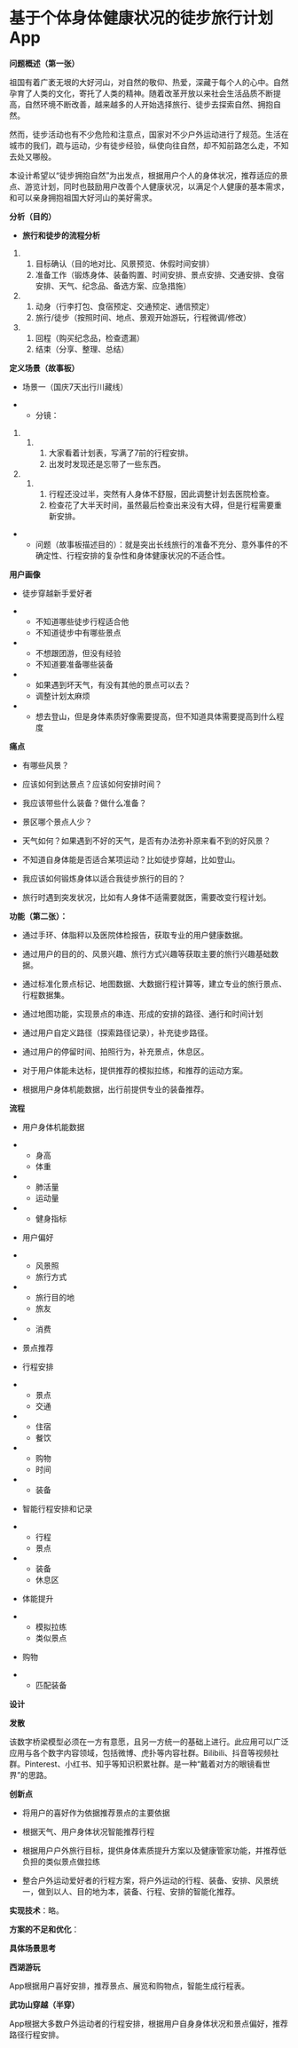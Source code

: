 # 基于个体身体健康状况的徒步旅行计划App

**问题概述（第一张）**

祖国有着广袤无垠的大好河山，对自然的敬仰、热爱，深藏于每个人的心中。自然孕育了人类的文化，寄托了人类的精神。随着改革开放以来社会生活品质不断提高，自然环境不断改善，越来越多的人开始选择旅行、徒步去探索自然、拥抱自然。

然而，徒步活动也有不少危险和注意点，国家对不少户外运动进行了规范。生活在城市的我们，疏与运动，少有徒步经验，纵使向往自然，却不知前路怎么走，不知去处又哪般。

本设计希望以“徒步拥抱自然”为出发点，根据用户个人的身体状况，推荐适应的景点、游览计划，同时也鼓励用户改善个人健康状况，以满足个人健康的基本需求，和可以亲身拥抱祖国大好河山的美好需求。

**分析（目的）**

- **旅行和徒步的流程分析**

1. 1. 目标确认（目的地对比、风景预览、休假时间安排）
   2. 准备工作（锻炼身体、装备购置、时间安排、景点安排、交通安排、食宿安排、天气、纪念品、备选方案、应急措施）

1. 1. 动身（行李打包、食宿预定、交通预定、通信预定）
   2. 旅行/徒步（按照时间、地点、景观开始游玩，行程微调/修改）

1. 1. 回程（购买纪念品，检查遗漏）
   2. 结束（分享、整理、总结）

**定义场景（故事板）**

- 场景一（国庆7天出行川藏线）

- - 分镜：

1. 1. 1. 大家看着计划表，写满了7前的行程安排。
      2. 出发时发现还是忘带了一些东西。

1. 1. 1. 行程还没过半，突然有人身体不舒服，因此调整计划去医院检查。
      2. 检查花了大半天时间，虽然最后检查出来没有大碍，但是行程需要重新安排。

- - 问题（故事板描述目的）：就是突出长线旅行的准备不充分、意外事件的不确定性、行程安排的复杂性和身体健康状况的不适合性。

**用户画像**

- 徒步穿越新手爱好者

- - 不知道哪些徒步行程适合他
  - 不知道徒步中有哪些景点

- - 不想跟团游，但没有经验
  - 不知道要准备哪些装备

- - 如果遇到坏天气，有没有其他的景点可以去？
  - 调整计划太麻烦

- - 想去登山，但是身体素质好像需要提高，但不知道具体需要提高到什么程度

**痛点**

- 有哪些风景？
- 应该如何到达景点？应该如何安排时间？

- 我应该带些什么装备？做什么准备？
- 景区哪个景点人少？

- 天气如何？如果遇到不好的天气，是否有办法弥补原来看不到的好风景？
- 不知道自身体能是否适合某项运动？比如徒步穿越，比如登山。

- 我应该如何锻炼身体以适合我徒步旅行的目的？
- 旅行时遇到突发状况，比如有人身体不适需要就医，需要改变行程计划。

**功能（第二张）：**

- 通过手环、体脂秤以及医院体检报告，获取专业的用户健康数据。
- 通过用户的目的的、风景兴趣、旅行方式兴趣等获取主要的旅行兴趣基础数据。

- 通过标准化景点标记、地图数据、大数据行程计算等，建立专业的旅行景点、行程数据集。
- 通过地图功能，实现景点的串连、形成的安排的路径、通行和时间计划

- 通过用户自定义路径（探索路径记录），补充徒步路径。
- 通过用户的停留时间、拍照行为，补充景点，休息区。

- 对于用户体能未达标，提供推荐的模拟拉练，和推荐的运动方案。
- 根据用户身体机能数据，出行前提供专业的装备推荐。

**流程**

- 用户身体机能数据

- - 身高
  - 体重

- - 肺活量
  - 运动量

- - 健身指标

- 用户偏好

- - 风景照
  - 旅行方式

- - 旅行目的地
  - 旅友

- - 消费

- 景点推荐
- 行程安排

- - 景点
  - 交通

- - 住宿
  - 餐饮

- - 购物
  - 时间

- - 装备

- 智能行程安排和记录

- - 行程
  - 景点

- - 装备
  - 休息区

- 体能提升

- - 模拟拉练
  - 类似景点

- 购物

- - 匹配装备

**设计**

**发散**

该数字桥梁模型必须在一方有意愿，且另一方统一的基础上进行。此应用可以广泛应用与各个数字内容领域，包括微博、虎扑等内容社群。Bilibili、抖音等视频社群。Pinterest、小红书、知乎等知识积累社群。是一种“戴着对方的眼镜看世界”的思路。

**创新点**

- 将用户的喜好作为依据推荐景点的主要依据
- 根据天气、用户身体状况智能推荐行程

- 根据用户户外旅行目标，提供身体素质提升方案以及健康管家功能，并推荐低负担的类似景点做拉练
- 整合户外运动爱好者的行程方案，将户外运动的行程、装备、安排、风景统一，做到以人、目的地为本，装备、行程、安排的智能化推荐。

**实现技术**：略。

**方案的不足和优化**：



**具体场景思考**

**西湖游玩**

App根据用户喜好安排，推荐景点、展览和购物点，智能生成行程表。



**武功山穿越（半穿）**

App根据大多数户外运动者的行程安排，根据用户自身身体状况和景点偏好，推荐路径行程安排。
